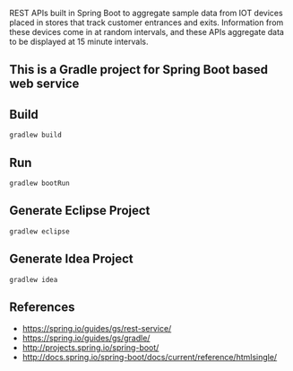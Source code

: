 REST APIs built in Spring Boot to aggregate sample data from IOT devices placed in stores that track customer entrances and exits. Information from these devices come in at random intervals, and these APIs aggregate data to be displayed at 15 minute intervals.

## This is a **Gradle** project for **Spring Boot** based web service ##

## **Build** ##
`gradlew build`

## **Run** ##
`gradlew bootRun`

## **Generate Eclipse Project** ##
`gradlew eclipse`

## **Generate Idea Project** ##
`gradlew idea`

## References ##
* https://spring.io/guides/gs/rest-service/
* https://spring.io/guides/gs/gradle/
* http://projects.spring.io/spring-boot/
* http://docs.spring.io/spring-boot/docs/current/reference/htmlsingle/